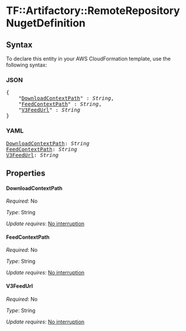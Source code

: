 # TF::Artifactory::RemoteRepository NugetDefinition

## Syntax

To declare this entity in your AWS CloudFormation template, use the following syntax:

### JSON

<pre>
{
    "<a href="#downloadcontextpath" title="DownloadContextPath">DownloadContextPath</a>" : <i>String</i>,
    "<a href="#feedcontextpath" title="FeedContextPath">FeedContextPath</a>" : <i>String</i>,
    "<a href="#v3feedurl" title="V3FeedUrl">V3FeedUrl</a>" : <i>String</i>
}
</pre>

### YAML

<pre>
<a href="#downloadcontextpath" title="DownloadContextPath">DownloadContextPath</a>: <i>String</i>
<a href="#feedcontextpath" title="FeedContextPath">FeedContextPath</a>: <i>String</i>
<a href="#v3feedurl" title="V3FeedUrl">V3FeedUrl</a>: <i>String</i>
</pre>

## Properties

#### DownloadContextPath

_Required_: No

_Type_: String

_Update requires_: [No interruption](https://docs.aws.amazon.com/AWSCloudFormation/latest/UserGuide/using-cfn-updating-stacks-update-behaviors.html#update-no-interrupt)

#### FeedContextPath

_Required_: No

_Type_: String

_Update requires_: [No interruption](https://docs.aws.amazon.com/AWSCloudFormation/latest/UserGuide/using-cfn-updating-stacks-update-behaviors.html#update-no-interrupt)

#### V3FeedUrl

_Required_: No

_Type_: String

_Update requires_: [No interruption](https://docs.aws.amazon.com/AWSCloudFormation/latest/UserGuide/using-cfn-updating-stacks-update-behaviors.html#update-no-interrupt)

